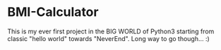 # BMI-Calculator

This is my ever first project in the BIG WORLD of Python3 starting from classic "hello world" towards "NeverEnd". Long way to go though... :)

